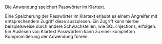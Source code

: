 Die Anwendung speichert Passwörter im Klartext.

Eine Speicherung der Passwörter im Klartext erlaubt es einem Angreifer mit entsprechendem Zugriff diese auszulesen.
Ein Zugriff kann hierbei beispielsweise durch andere Schwachstellen, wie SQL-Injections, erfolgen.
Ein Auslesen von Klartext Passwörtern kann zu einer kompletten Kompromitierung der Anwendung führen.